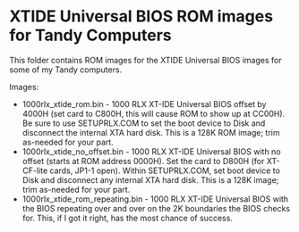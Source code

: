 # XTIDE Universal BIOS ROM images for Tandy Computers

This folder contains ROM images for the XTIDE Universal BIOS images for some of my Tandy computers.

Images:

* 1000rlx_xtide_rom.bin - 1000 RLX XT-IDE Universal BIOS offset by 4000H (set card to C800H, this will cause ROM to show up at CC00H).  Be sure to use SETUPRLX.COM to set the boot device to Disk and disconnect the internal XTA hard disk.  This is a 128K ROM image; trim as-needed for your part.
* 1000rlx_xtide_no_offset.bin - 1000 RLX XT-IDE Universal BIOS with no offset (starts at ROM address 0000H).  Set the card to D800H (for XT-CF-lite cards, JP1-1 open).  Within SETUPRLX.COM, set boot device to Disk and disconnect any internal XTA hard disk.  This is a 128K image; trim as-needed for your part.
* 1000rlx_xtide_rom_repeating.bin - 1000 RLX XT-IDE Universal BIOS with the BIOS repeating over and over on the 2K boundaries the BIOS checks for.  This, if I got it right, has the most chance of success.

